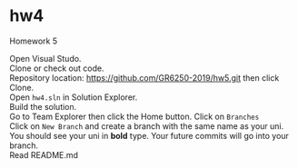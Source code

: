 # hw4
Homework 5

Open Visual Studo.  
Clone or check out code.  
Repository location: https://github.com/GR6250-2019/hw5.git then click Clone.  
Open `hw4.sln` in Solution Explorer.  
Build the solution.  
Go to Team Explorer then click the Home button.
Click on `Branches`  
Click on `New Branch` and create a branch with the same name as your uni.  
You should see your uni in __bold__ type.
Your future commits will go into your branch.  
Read README.md  
